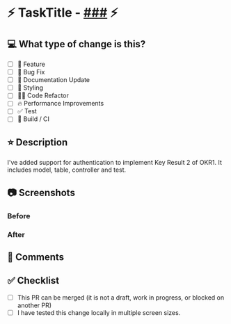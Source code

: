 # ⚡ TaskTitle - [###](https://app.clickup.com/t/###) ⚡

## 💻 What type of change is this?

- [ ] 💎 Feature
- [ ] 🐛 Bug Fix
- [ ] 📝 Documentation Update
- [ ] 🎨 Styling
- [ ] 🧑‍💻 Code Refactor
- [ ] 🔥 Performance Improvements
- [ ] ✅ Test
- [ ] 🤖 Build / CI

## ⭐ Description

<!--
Please include a summary of the change and which issue is fixed. Please also include relevant motivation and context.
Example:
-->

I've added support for authentication to implement Key Result 2 of OKR1. It includes model, table, controller and test.

<!--
ONLY ADD SECTION IF A NEW PACKAGE IS ADDED
### Requires
This pr requires the following packages to be installed:
- `package1`
- `package2`
The packages are used for `reason1` and `reason2`.
Because of this, you must run `pnpm i` before starting.
-->

## 📷 Screenshots

<!--
Please include before AND after screenshots of the change.
-->

### Before

### After

## 💬 Comments

<!--
Please describe any known issues, bugs, or unintended consequences with this change. Also, please include any additional comments you feel are relevant to the reviewer.
-->

## ✅ Checklist

- [ ] This PR can be merged (it is not a draft, work in progress, or blocked on another PR)
- [ ] I have tested this change locally in multiple screen sizes.